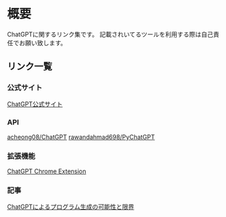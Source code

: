 # 概要

ChatGPTに関するリンク集です。
記載されいてるツールを利用する際は自己責任でお願い致します。

## リンク一覧

### 公式サイト

[ChatGPT公式サイト](https://chat.openai.com/)

### API

[acheong08/ChatGPT](https://github.com/acheong08/ChatGPT)
[rawandahmad698/PyChatGPT](https://github.com/rawandahmad698/PyChatGPT/)


### 拡張機能

[ChatGPT Chrome Extension](https://chrome.google.com/webstore/detail/chatgpt-chrome-extension/cdjifpfganmhoojfclednjdnnpooaojb)


### 記事

[ChatGPTによるプログラム生成の可能性と限界](https://qiita.com/autotaker1984/items/5b5ac8c01d11fbbbc4a7)